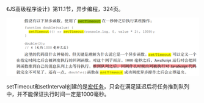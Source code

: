 《JS高级程序设计》第11.1节，异步编程，324页。

![image-20221222171724508](assets/image-20221222171724508.png)

setTimeout和setInterval创建的是[宏任务](./事件循环与nextTick.md)，只会在满足延迟后将任务推到队列中，并不能保证执行时间一定是1000毫秒。